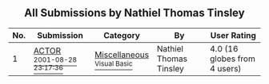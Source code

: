 ﻿<div align="center">

## All Submissions by Nathiel Thomas Tinsley

</div>

No.  | Submission | Category | By   | User Rating
---- | ---------- | -------- | ---- | -----------
1 | [ACTOR<br /><sup>2001-08-28 23:17:36</sup>](https://github.com/Planet-Source-Code/nathiel-thomas-tinsley-actor__1-42189) | [Miscellaneous<br /><sup>Visual Basic</sup>](../ByCategory/miscellaneous__1-1.md) | Nathiel Thomas Tinsley | 4.0 (16 globes from 4 users)
